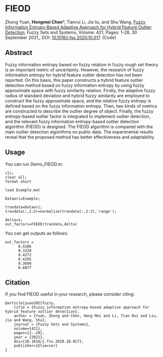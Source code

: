 # FIEOD
Zhong Yuan, **Hongmei Chen***, Tianrui Li, Jia liu, and Shu Wang, 
[Fuzzy Information Entropy-Based Adaptive Approach for Hybrid Feature Outlier Detection](FIEOD_code/2021-FIEOD.pdf), 
Fuzzy Sets and Systems, Volume: 421, Pages: 1-28, 30 September 2021,, 
DOI: [10.1016/j.fss.2020.10.017](https://doi.org/10.1016/j.fss.2020.10.017). (Code)

## Abstract
Fuzzy information entropy based on fuzzy relation in fuzzy rough set theory is an important metric of uncertainty. 
However, the research of fuzzy information entropy for hybrid feature outlier detection has not been reported. 
On this basis, this paper constructs a hybrid feature outlier detection method based on fuzzy information entropy by using fuzzy approximate space with fuzzy similarity relation. 
Firstly, the adaptive fuzzy radius of standard deviation and hybrid fuzzy similarity are employed to construct the fuzzy approximate space, and the relative fuzzy entropy is defined based on the fuzzy information entropy. 
Then, two kinds of metrics are constructed to describe the outlier degree of object. 
Finally, the fuzzy entropy-based outlier factor is integrated to implement outlier detection, and the relevant fuzzy information entropy-based outlier detection algorithm (FIEOD) is designed. 
The FIEOD algorithm is compared with the main outlier detection algorithms on public data. 
The experimental results reveal that the proposed method has better effectiveness and adaptability.

## Usage
You can run Demo_FIEOD.m:
```
clc;
clear all;
format short

load Example.mat

Dataori=Example;

trandata=Dataori;
trandata(:,2:3)=normalize(trandata(:,2:3),'range');

delta=1;
out_factors=FIEOD(trandata,delta)

```
You can get outputs as follows:
```
out_factors =
      0.4106
      0.3320
      0.4272
      0.4295
      0.3690
      0.6077
```

## Citation
If you find FIEOD useful in your research, please consider citing:
```
@article{yuan2021fuzzy,
    title = {Fuzzy information entropy-based adaptive approach for hybrid feature outlier detection},
    author = {Yuan, Zhong and Chen, Hong Mei and Li, Tian Rui and Liu, Jia and Wang, Shu},
    journal = {Fuzzy Sets and Systems},
    volume={421},
    pages={1--28},
    year = {2021},
    doi={10.1016/j.fss.2020.10.017},
    publisher={Elsevier}
}
```